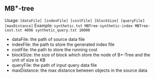 ## MB<sup>+</sup>-tree
Usage: `[dataFile] [indexFile] [costFile] [blockSize] [queryFile] [maxDistance]`
Example: `synthetic.txt MBTree-synthetic-index MBTree-cost.txt 4096 synthetic_query.txt 10000`
- dataFile: the path of source data file
- indexFile: the path to store the generated index file
- costFile: the path to store the running cost
- blockSize: the size of block which store the node of B+-Tree and the unit of size is KB
- queryFile: the path of input query data file
- maxDistance: the max distance between objects in the source data